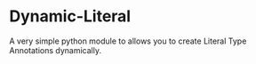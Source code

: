 # Dynamic-Literal
A very simple python module to allows you to create Literal Type Annotations dynamically.
